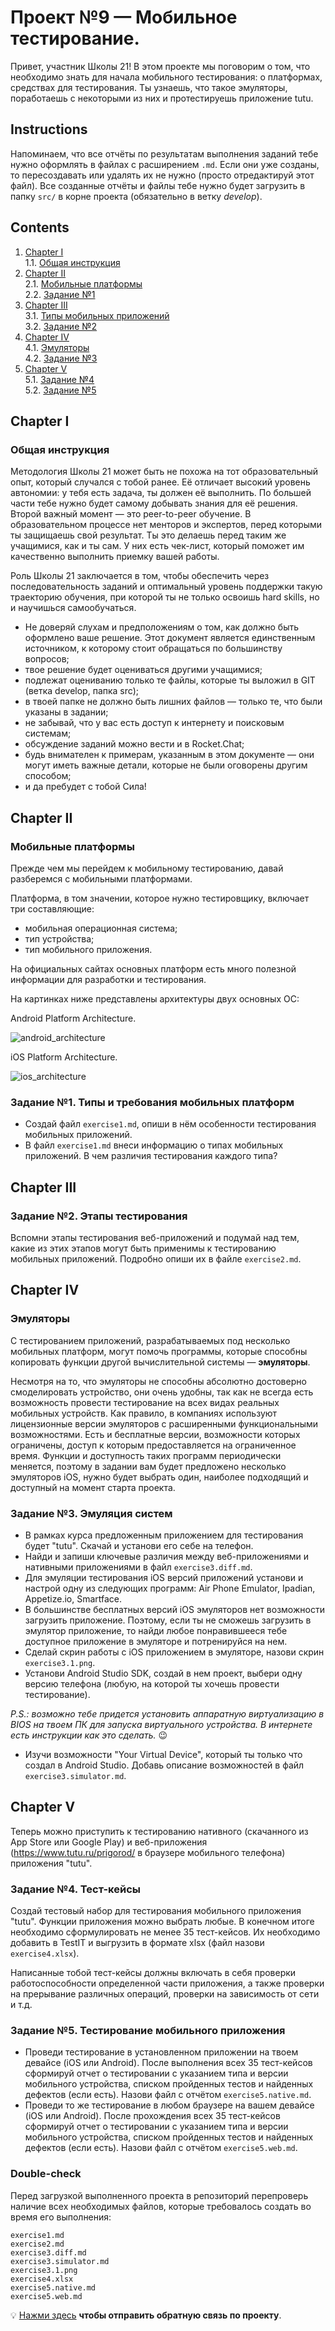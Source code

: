 # Проект №9 — Мобильное тестирование.

Привет, участник Школы 21! В этом проекте мы поговорим о том, что необходимо знать для начала мобильного тестирования: о платформах, средствах для тестирования. Ты узнаешь, что такое эмуляторы, поработаешь с некоторыми из них и протестируешь приложение tutu. 

## Instructions

Напоминаем, что все отчёты по результатам выполнения заданий тебе нужно оформлять в файлах с расширением `.md`. Если они уже созданы, то пересоздавать или удалять их не нужно (просто отредактируй этот файл). Все созданные отчёты и файлы тебе нужно будет загрузить в папку `src/` в корне проекта (обязательно в ветку _develop_). 

## Contents

1. [Chapter I](#chapter-i) \
    1.1. [Общая инструкция](#общая-инструкция) 
2. [Chapter II](#chapter-ii) \
    2.1. [Мобильные платформы](#мобильные-платформы)  \
    2.2. [Задание №1](#типы-и-требования-мобильных-платформ)
3. [Chapter III](#chapter-iii) \
    3.1. [Типы мобильных приложений](#типы-мобильных-приложений)  \
    3.2. [Задание №2](#задание-2-этапы-тестирования)
4. [Chapter IV](#chapter-iv) \
    4.1. [Эмуляторы](#эмуляторы)  \
    4.2. [Задание №3](#задание-3-эмуляция-систем)
5. [Chapter V](#chapter-v) \
    5.1. [Задание №4](#задание-4-тест-кейсы) \
    5.2. [Задание №5](#задание-5-тестирование-мобильного-приложения)

<h2 id="chapter-i">Chapter I</h2> 

<h3 id="общая-инструкция">Общая инструкция</h3>

Методология Школы 21 может быть не похожа на тот образовательный опыт, который случался с тобой ранее. Её отличает высокий уровень автономии: у тебя есть задача, ты должен её выполнить. По большей части тебе нужно будет самому добывать знания для её решения. Второй важный момент — это peer-to-peer обучение. В образовательном процессе нет менторов и экспертов, перед которыми ты защищаешь свой результат. Ты это делаешь перед таким же учащимися, как и ты сам. У них есть чек-лист, который поможет им качественно выполнить приемку вашей работы.

Роль Школы 21 заключается в том, чтобы обеспечить через последовательность заданий и оптимальный уровень поддержки такую траекторию обучения, при которой ты не только освоишь hard skills, но и научишься самообучаться.

- Не доверяй слухам и предположениям о том, как должно быть оформлено ваше решение. Этот документ является единственным источником, к которому стоит обращаться по большинству вопросов;
- твое решение будет оцениваться другими учащимися;
- подлежат оцениванию только те файлы, которые ты выложил в GIT (ветка develop, папка src);
- в твоей папке не должно быть лишних файлов — только те, что были указаны в задании;
- не забывай, что у вас есть доступ к интернету и поисковым системам;
- обсуждение заданий можно вести и в Rocket.Chat;
- будь внимателен к примерам, указанным в этом документе — они могут иметь важные детали, которые не были оговорены другим способом;
- и да пребудет с тобой Сила!

<h2 id="chapter-ii" >Chapter II</h2>

<h3 id="мобильные-платформы">Мобильные платформы</h3>

Прежде чем мы перейдем к мобильному тестированию, давай разберемся с мобильными платформами.

Платформа, в том значении, которое нужно тестировщику, включает три составляющие:

- мобильная операционная система;
- тип устройства;
- тип мобильного приложения.

На официальных сайтах основных платформ есть много полезной информации для разработки и тестирования.

На картинках ниже представлены архитектуры двух основных ОС:

Android Platform Architecture.

![android_architecture](misc/images/Android_Architecture.png)

iOS Platform Architecture.

![ios_architecture](misc/images/IOS.png)

<h3 id="типы-и-требования-мобильных-платформ" >Задание №1. Типы и требования мобильных платформ</h3>

- Создай файл `exercise1.md`, опиши в нём особенности тестирования мобильных приложений. 
- В файл `exercise1.md` внеси информацию о типах мобильных приложений. В чем различия тестирования каждого типа?

<h2 id="chapter-iii" >Chapter III</h2>

<h3 id="задание-2-этапы-тестирования" >Задание №2. Этапы тестирования</h3>

Вспомни этапы тестирования веб-приложений и подумай над тем, какие из этих этапов могут быть применимы к тестированию мобильных приложений. Подробно опиши их в файле `exercise2.md`.

<h2 id="chapter-iv" >Chapter IV</h2>

<h3 id="эмуляторы" >Эмуляторы</h3>

С тестированием приложений, разрабатываемых под несколько мобильных платформ, могут помочь программы, которые способны копировать функции другой вычислительной системы — **эмуляторы**.

Несмотря на то, что эмуляторы не способны абсолютно достоверно смоделировать устройство, они очень удобны, так как не всегда есть возможность провести тестирование на всех видах реальных мобильных устройств. Как правило, в компаниях используют лицензионные версии эмуляторов с расширенными функциональными возможностями. Есть и бесплатные версии, возможности которых ограничены, доступ к которым предоставляется на ограниченное время. Функции и доступность таких программ периодически меняется, поэтому в задании вам будет предложено несколько эмуляторов iOS, нужно будет выбрать один, наиболее подходящий и доступный на момент старта проекта.

<h3 id="задание-3-эмуляция-систем" >Задание №3. Эмуляция систем</h3>

- В рамках курса предложенным приложением для тестирования будет "tutu". Скачай и установи его себе на телефон. 
- Найди и запиши ключевые различия между веб-приложениями и нативными приложениями в файл `exercise3.diff.md`.
- Для эмуляции тестирования iOS версий приложений установи и настрой одну из следующих программ: Air Phone Emulator, Ipadian, Appetize.io, Smartface.
- В большинстве бесплатных версий iOS эмуляторов нет возможности загрузить приложение. Поэтому, если ты не сможешь загрузить в эмулятор приложение, то найди любое понравившееся тебе доступное приложение в эмуляторе и потренируйся на нем.
- Сделай скрин работы с iOS приложением в эмуляторе, назови скрин `exercise3.1.png`.
- Установи Android Studio SDK, создай в нем проект, выбери одну версию телефона (любую, на которой ты хочешь провести тестирование).

_P.S.: возможно тебе придется установить аппаратную виртуализацию в BIOS на твоем ПК для запуска виртуального устройства. В интернете есть инструкции как это сделать._ 😉

- Изучи возможности "Your Virtual Device", который ты только что создал в Android Studio. Добавь описание возможностей в файл `exercise3.simulator.md`.

<h2 id="chapter-v" >Chapter V</h2>

Теперь можно приступить к тестированию нативного (скачанного из App Store или Google Play) и веб-приложения (https://www.tutu.ru/prigorod/ в браузере мобильного телефона) приложения "tutu".

<h3 id="задание-4-тест-кейсы" >Задание №4. Тест-кейсы </h3>

Создай тестовый набор для тестирования мобильного приложения "tutu".  Функции приложения можно выбрать любые. В конечном итоге необходимо сформулировать не менее 35 тест-кейсов. Их необходимо добавить в TestIT и выгрузить в формате xlsx (файл назови `exercise4.xlsx`).

Написанные тобой тест-кейсы должны включать в себя проверки работоспособности определенной части приложения, а также проверки на прерывание различных операций, проверки на зависимость от сети и т.д.

<h3 id="задание-5-тестирование-мобильного-приложения" >Задание №5. Тестирование мобильного приложения</h3>

- Проведи тестирование в установленном приложении на твоем девайсе (iOS или Android). После выполнения всех 35 тест-кейсов сформируй отчет о тестировании с указанием типа и версии мобильного устройства, списком пройденных тестов и найденных дефектов (если есть). Назови файл с отчётом `exercise5.native.md`.
- Проведи то же тестирование в любом браузере на вашем девайсе (iOS или Android). После прохождения всех 35 тест-кейсов сформируй отчет о тестировании с указанием типа и версии мобильного устройства, списком пройденных тестов и найденных дефектов (если есть). Назови файл с отчётом `exercise5.web.md`.

<h3 id="double-check">Double-check</h3>

Перед загрузкой выполненного проекта в репозиторий перепроверь наличие всех необходимых файлов, которые требовалось создать во время его выполнения:

```
exercise1.md
exercise2.md
exercise3.diff.md
exercise3.simulator.md
exercise3.1.png
exercise4.xlsx
exercise5.native.md
exercise5.web.md
```
💡 [Нажми здесь](https://forms.gle/63fTQQaMcauTUSUp9) **чтобы отправить обратную связь по проекту**.
